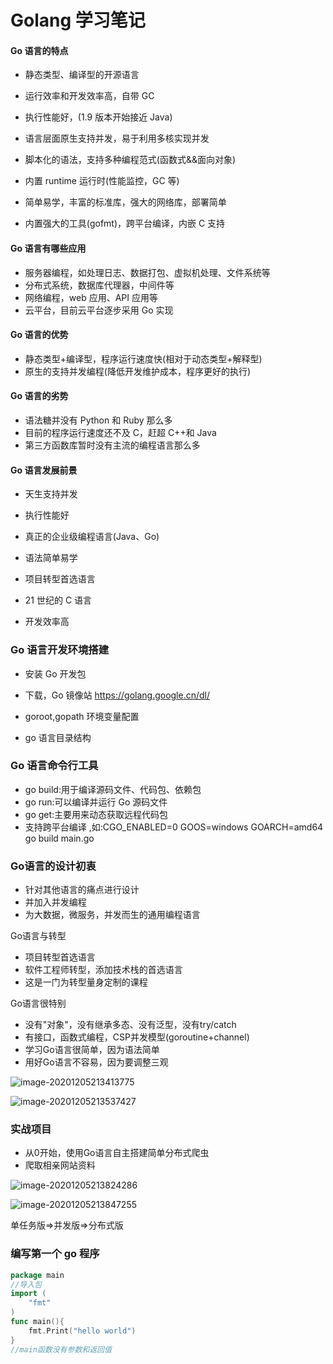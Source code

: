 # Golang 学习笔记

#### Go 语言的特点

- 静态类型、编译型的开源语言

- 运行效率和开发效率高，自带 GC

- 执行性能好，(1.9 版本开始接近 Java)

- 语言层面原生支持并发，易于利用多核实现并发

- 脚本化的语法，支持多种编程范式(函数式&&面向对象)

- 内置 runtime 运行时(性能监控，GC 等)

- 简单易学，丰富的标准库，强大的网络库，部署简单

- 内置强大的工具(gofmt)，跨平台编译，内嵌 C 支持

#### Go 语言有哪些应用

- 服务器编程，如处理日志、数据打包、虚拟机处理、文件系统等
- 分布式系统，数据库代理器，中间件等
- 网络编程，web 应用、API 应用等
- 云平台，目前云平台逐步采用 Go 实现

#### Go 语言的优势

- 静态类型+编译型，程序运行速度快(相对于动态类型+解释型)
- 原生的支持并发编程(降低开发维护成本，程序更好的执行)

#### Go 语言的劣势

- 语法糖并没有 Python 和 Ruby 那么多
- 目前的程序运行速度还不及 C，赶超 C++和 Java
- 第三方函数库暂时没有主流的编程语言那么多

#### Go 语言发展前景

- 天生支持并发

- 执行性能好

- 真正的企业级编程语言(Java、Go)

- 语法简单易学

- 项目转型首选语言

- 21 世纪的 C 语言

- 开发效率高

### Go 语言开发环境搭建

- 安装 Go 开发包

- 下载，Go 镜像站 https://golang.google.cn/dl/

- goroot,gopath 环境变量配置

- go 语言目录结构

### Go 语言命令行工具

- go build:用于编译源码文件、代码包、依赖包
- go run:可以编译并运行 Go 源码文件
- go get:主要用来动态获取远程代码包
- 支持跨平台编译 ,如:CGO_ENABLED=0 GOOS=windows GOARCH=amd64 go build main.go

### Go语言的设计初衷

- 针对其他语言的痛点进行设计
- 并加入并发编程
- 为大数据，微服务，并发而生的通用编程语言

Go语言与转型

- 项目转型首选语言
- 软件工程师转型，添加技术栈的首选语言
- 这是一门为转型量身定制的课程

Go语言很特别

- 没有"对象"，没有继承多态、没有泛型，没有try/catch
- 有接口，函数式编程，CSP并发模型(goroutine+channel)
- 学习Go语言很简单，因为语法简单
- 用好Go语言不容易，因为要调整三观

![image-20201205213413775](/Users/joseph/WebstormProjects/web_notes/Golang/golang.assets/image-20201205213413775.png)

![image-20201205213537427](/Users/joseph/WebstormProjects/web_notes/Golang/golang.assets/image-20201205213537427.png)

### 实战项目

- 从0开始，使用Go语言自主搭建简单分布式爬虫
- 爬取相亲网站资料

![image-20201205213824286](/Users/joseph/WebstormProjects/web_notes/Golang/golang.assets/image-20201205213824286.png)

![image-20201205213847255](/Users/joseph/WebstormProjects/web_notes/Golang/golang.assets/image-20201205213847255.png)

单任务版=>并发版=>分布式版

### 编写第一个 go 程序

```go
package main
//导入包
import (
	"fmt"
)
func main(){
	fmt.Print("hello world")
}
//main函数没有参数和返回值
```

